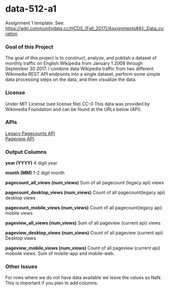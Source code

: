 # data-512-a1
Assignment 1 template. See: https://wiki.communitydata.cc/HCDS_(Fall_2017)/Assignments#A1:_Data_curation

### Goal of this Project
The goal of this project is to construct, analyze, and publish a dataset of monthly traffic on English Wikipedia from January 1 2008 through September 30 2017. I combine data Wikipedia traffic from two different Wikimedia REST API endpoints into a single dataset, perform some simple data processing steps on the data, and then visualize the data.


### License
Under MIT License (see license file)
CC-0
This data was provided by Wikimedia Foundation and can be found at the URLs below (API).

### APIs
[Legacy Pagecounts API](https://wikitech.wikimedia.org/wiki/Analytics/AQS/Legacy_Pagecounts)  
[Pageview API](https://wikitech.wikimedia.org/wiki/Analytics/AQS/Pageviews).


### Output Columns
**year (YYYY)**
4 digit year

**month (MM)**
1-2 digit month

**pagecount_all_views (num_views)**
Sum of all pagecount (legacy api) views

**pagecount_desktop_views (num_views)**
Count of all pagecount(legacy api) desktop views

**pagecount_mobile_views (num_views)**
Count of all pagecount(legacy api) mobile views

**pageview_all_views (num_views)**
Sum of all pageview (current api) views

**pageview_desktop_views (num_views)**
Count of all pageview (current api) Desktop views

**pageview_mobile_views (num_views)**
Count of all pageview (current api) moboile views. Sum of mobile-app and mobile-web.


### Other Issues
For rows where we do not have data available we leave the values as NaN. This is important if you plan to add columns. 

